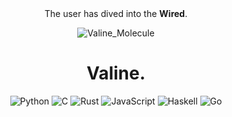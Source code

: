 <div align="center">
The user has dived into the <b>Wired</b>.
  
<a></a>

![Valine_Molecule](https://upload.wikimedia.org/wikipedia/commons/thumb/8/8f/Valine-from-xtal-3D-bs-17.png/239px-Valine-from-xtal-3D-bs-17.png)

# Valine.

![Python](https://img.shields.io/badge/python-3670A0?style=for-the-badge&logo=python&logoColor=ffdd54) ![C](https://img.shields.io/badge/c-%2300599C.svg?style=for-the-badge&logo=c&logoColor=white) ![Rust](https://img.shields.io/badge/rust-%23000000.svg?style=for-the-badge&logo=rust&logoColor=white) ![JavaScript](https://img.shields.io/badge/javascript-%23323330.svg?style=for-the-badge&logo=javascript&logoColor=%23F7DF1E) ![Haskell](https://img.shields.io/badge/Haskell-5e5086?style=for-the-badge&logo=haskell&logoColor=white) ![Go](https://img.shields.io/badge/go-%2300ADD8.svg?style=for-the-badge&logo=go&logoColor=white)
</div>
